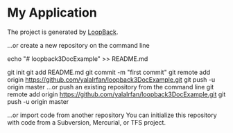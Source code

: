 # My Application

The project is generated by [LoopBack](http://loopback.io).

…or create a new repository on the command line

echo "# loopback3DocExample" >> README.md

git init
git add README.md
git commit -m "first commit"
git remote add origin https://github.com/yalaIrfan/loopback3DocExample.git
git push -u origin master
…or push an existing repository from the command line
git remote add origin https://github.com/yalaIrfan/loopback3DocExample.git
git push -u origin master

…or import code from another repository
You can initialize this repository with code from a Subversion, Mercurial, or TFS project.